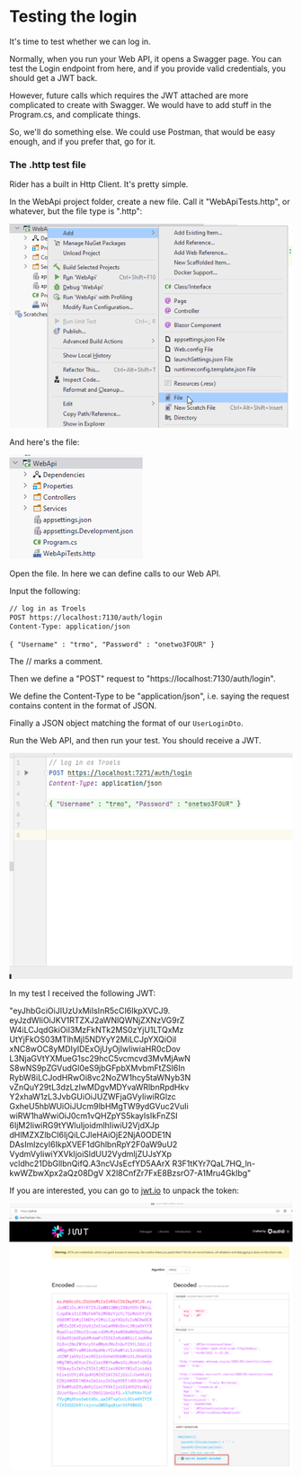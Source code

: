# Testing the login
It's time to test whether we can log in.

Normally, when you run your Web API, it opens a Swagger page. You can test the Login endpoint from here, and if you provide valid credentials, you should get a JWT back.

However, future calls which requires the JWT attached are more complicated to create with Swagger. We would have to add stuff in the Program.cs, and complicate things.

So, we'll do something else. We could use Postman, that would be easy enough, and if you prefer that, go for it.

### The .http test file
Rider has a built in Http Client. It's pretty simple.

In the WebApi project folder, create a new file. Call it "WebApiTests.http", or whatever, but the file type is ".http":

![img.png](Resources/AddHttpFile.png)

And here's the file:

![img.png](Resources/AfterAddingHttp.png)

Open the file. In here we can define calls to our Web API.

Input the following:

```http
// log in as Troels
POST https://localhost:7130/auth/login
Content-Type: application/json

{ "Username" : "trmo", "Password" : "onetwo3FOUR" }
```

The // marks a comment.

Then we define a "POST" request to "https://localhost:7130/auth/login".

We define the Content-Type to be "application/json", i.e. saying the request contains content in the format of JSON.

Finally a JSON object matching the format of our `UserLoginDto`.

Run the Web API, and then run your test. You should receive a JWT.

![](Resources/LoginRequest.gif)

In my test I received the following JWT:

"eyJhbGciOiJIUzUxMiIsInR5cCI6IkpXVCJ9.
eyJzdWIiOiJKV1RTZXJ2aWNlQWNjZXNzVG9rZ
W4iLCJqdGkiOiI3MzFkNTk2MS0zYjU1LTQxMz
UtYjFkOS03MTlhMjI5NDYyY2MiLCJpYXQiOiI
xNC8wOC8yMDIyIDExOjUyOjIwIiwiaHR0cDov
L3NjaGVtYXMueG1sc29hcC5vcmcvd3MvMjAwN
S8wNS9pZGVudGl0eS9jbGFpbXMvbmFtZSI6In
RybW8iLCJodHRwOi8vc2NoZW1hcy5taWNyb3N
vZnQuY29tL3dzLzIwMDgvMDYvaWRlbnRpdHkv
Y2xhaW1zL3JvbGUiOiJUZWFjaGVyIiwiRGlzc
GxheU5hbWUiOiJUcm9lbHMgTW9ydGVuc2VuIi
wiRW1haWwiOiJ0cm1vQHZpYS5kayIsIkFnZSI
6IjM2IiwiRG9tYWluIjoidmlhIiwiU2VjdXJp
dHlMZXZlbCI6IjQiLCJleHAiOjE2NjA0ODE1N
DAsImlzcyI6IkpXVEF1dGhlbnRpY2F0aW9uU2
VydmVyIiwiYXVkIjoiSldUU2VydmljZUJsYXp
vcldhc21DbGllbnQifQ.A3ncVJsEcfYD5AArX
R3F1tKYr7QaL7HQ_ln-kwWZbwXpx2aQz08DgV
X2l8CnfZr7FxE8BzsrO7-A1Mru4Gklbg"

If you are interested, you can go to [jwt.io](https://jwt.io/) to unpack the token:

![img.png](Resources/UnpackedToken.png)
